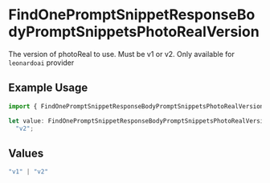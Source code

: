 # FindOnePromptSnippetResponseBodyPromptSnippetsPhotoRealVersion

The version of photoReal to use. Must be v1 or v2. Only available for `leonardoai` provider

## Example Usage

```typescript
import { FindOnePromptSnippetResponseBodyPromptSnippetsPhotoRealVersion } from "@orq-ai/node/models/operations";

let value: FindOnePromptSnippetResponseBodyPromptSnippetsPhotoRealVersion =
  "v2";
```

## Values

```typescript
"v1" | "v2"
```